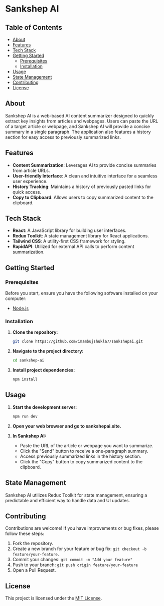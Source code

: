 # Sankshep AI 

## Table of Contents

- [About](#about)
- [Features](#features)
- [Tech Stack](#tech-stack)
- [Getting Started](#getting-started)
  - [Prerequisites](#prerequisites)
  - [Installation](#installation)
- [Usage](#usage)
- [State Management](#state-management)
- [Contributing](#contributing)
- [License](#license)

## About

Sankshep AI is a web-based AI content summarizer designed to quickly extract key insights from articles and webpages. Users can paste the URL of a target article or webpage, and Sankshep AI will provide a concise summary in a single paragraph. The application also features a history section for easy access to previously summarized links.

## Features

- **Content Summarization**: Leverages AI to provide concise summaries from article URLs.
- **User-friendly Interface**: A clean and intuitive interface for a seamless user experience.
- **History Tracking**: Maintains a history of previously pasted links for quick access.
- **Copy to Clipboard**: Allows users to copy summarized content to the clipboard.

## Tech Stack

- **React**: A JavaScript library for building user interfaces.
- **Redux Toolkit**: A state management library for React applications.
- **Tailwind CSS**: A utility-first CSS framework for styling.
- **RapidAPI**: Utilized for external API calls to perform content summarization.

## Getting Started

### Prerequisites

Before you start, ensure you have the following software installed on your computer:

- [Node.js](https://nodejs.org/)

### Installation

1. **Clone the repository:**

   ```bash
   git clone https://github.com/imambujshukla7/sankshepai.git
   ```

2. **Navigate to the project directory:**

   ```bash
   cd sankshep-ai
   ```

3. **Install project dependencies:**

   ```bash
   npm install
   ```

## Usage

1. **Start the development server:**

   ```bash
   npm run dev
   ```

2. **Open your web browser and go to sankshepai.site.**

3. **In Sankshep AI:**
   - Paste the URL of the article or webpage you want to summarize.
   - Click the "Send" button to receive a one-paragraph summary.
   - Access previously summarized links in the history section.
   - Click the "Copy" button to copy summarized content to the clipboard.

## State Management

Sankshep AI utilizes Redux Toolkit for state management, ensuring a predictable and efficient way to handle data and UI updates.

## Contributing

Contributions are welcome! If you have improvements or bug fixes, please follow these steps:
1. Fork the repository.
2. Create a new branch for your feature or bug fix: `git checkout -b feature/your-feature`.
3. Commit your changes: `git commit -m "Add your feature"`
4. Push to your branch: `git push origin feature/your-feature`
5. Open a Pull Request.

## License

This project is licensed under the [MIT License](LICENSE).

